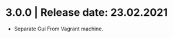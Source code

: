 3.0.0	|	Release date: **23.02.2021**
============================================
* Separate Gui From Vagrant machine.

